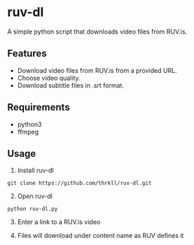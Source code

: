 # 	ruv-dl

A simple python script that downloads video files from RUV.is. 


## Features 

- Download video files from RUV.is from a provided URL.
- Choose video quality.
- Download subtitle files in .srt format.

## Requirements 

- python3
- ffmpeg

## Usage 

1. Install ruv-dl

`git clone https://github.com/thrkll/ruv-dl.git`

2. Open ruv-dl

`python ruv-dl.py`

3. Enter a link to a RUV.is video 

4. Files will download under content name as RUV defines it